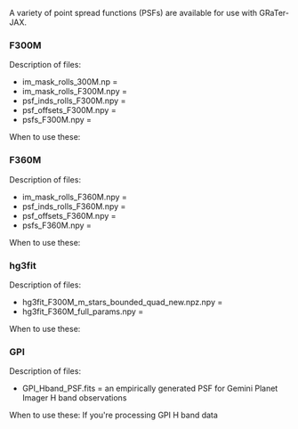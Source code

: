 A variety of point spread functions (PSFs) are available for use with GRaTer-JAX.

### F300M

Description of files:
- im_mask_rolls_300M.np = 
- im_mask_rolls_F300M.npy = 
- psf_inds_rolls_F300M.npy = 
- psf_offsets_F300M.npy = 
- psfs_F300M.npy = 

When to use these:

### F360M

Description of files:
- im_mask_rolls_F360M.npy = 
- psf_inds_rolls_F360M.npy = 
- psf_offsets_F360M.npy = 
- psfs_F360M.npy =

When to use these:

### hg3fit

Description of files:
- hg3fit_F300M_m_stars_bounded_quad_new.npz.npy = 
- hg3fit_F360M_full_params.npy = 

When to use these:

### GPI

Description of files:
- GPI_Hband_PSF.fits = an empirically generated PSF for Gemini Planet Imager H band observations

When to use these: If you're processing GPI H band data

